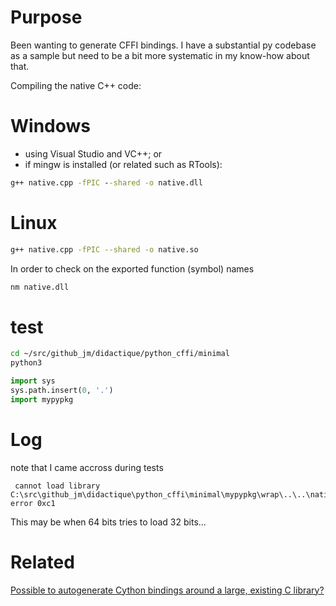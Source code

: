 # Purpose

Been wanting to generate CFFI bindings. I have a substantial py codebase as a sample but need to be a bit more systematic in my know-how about that.

Compiling the native C++ code: 

# Windows 
* using Visual Studio and VC++; or
* if mingw is installed (or related such as RTools):

```bat
g++ native.cpp -fPIC --shared -o native.dll
```

# Linux

```sh
g++ native.cpp -fPIC --shared -o native.so
```

In order to check on the exported function (symbol) names

```bat
nm native.dll
```

# test

```sh
cd ~/src/github_jm/didactique/python_cffi/minimal
python3 
```

```python
import sys
sys.path.insert(0, '.')
import mypypkg
```

# Log

note that I came accross during tests 
```
 cannot load library C:\src\github_jm\didactique\python_cffi\minimal\mypypkg\wrap\..\..\native_lib\native.dll: error 0xc1
```
This may be when 64 bits tries to load 32 bits... 

# Related

[Possible to autogenerate Cython bindings around a large, existing C library?](https://stackoverflow.com/questions/31145163/possible-to-autogenerate-cython-bindings-around-a-large-existing-c-library)